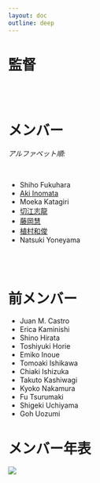 ```yaml
---
layout: doc
outline: deep
---
```

<script setup>
import { VPTeamMembers } from 'vitepress/theme'

const director = [
  {
    name: 'Hideo Iwasaki',
    title: '主宰',
    desc: '<a href="hideo-iwasaki">もっと...</a>',
    avatar: '/images/portraits/hideo-iwasaki.jpg',
    links: [
      { icon: 'facebook', link: 'https://www.facebook.com/iwasaki.hideo.5' },
    ],
  }
]
const members = [
  {
    name: '秋建太郎',
    title: 'メンバー',
    desc: '<a href="kentaro-aki">もっと...</a>',
    avatar: '/images/portraits/kentaro-aki.jpg',
    links: [
      { icon: 'facebook', link: 'https://www.facebook.com/aki.kentaro/' },
    ],
  },
  {
    name: '石橋友也',
    title: 'メンバー',
    desc: '<a href="tomoya-ishibashi">もっと...</a>',
    avatar: '/images/portraits/tomoya-ishibashi.jpg',
    links: [
      { icon: 'facebook', link: 'https://www.facebook.com/tomoya.ishibashi.35' },
    ],
  },
  {
    name: '飯沢未央',
    title: 'メンバー',
    desc: '<a href="mio-izawa">もっと...</a>',
    avatar: '/images/portraits/mio-izawa.jpg',
    links: [
      { icon: 'facebook', link: 'https://www.facebook.com/iimio/' },
    ],
  },
  {
    name: 'Anais-karenin',
    title: 'メンバー',
    desc: '<a href="anais-karenin">もっと...</a>',
    avatar: '/images/portraits/anais-karenin.jpg',
    links: [
      { icon: 'facebook', link: 'https://www.facebook.com/anaiskarenin/' },
    ],
  },
  {
    name: '松村寛季',
    title: 'メンバー',
    desc: '<a href="tomoki-matsumura">もっと...</a>',
    avatar: 'https://www.github.com/tomoki11.png',
    links: [
      { icon: 'github', link: 'https://github.com/tomoki11' },
      { icon: 'x', link: 'https://x.com/tomokimatsumura' },
      { icon: 'instagram', link: 'https://www.instagram.com/tomoki__matsumura/' },
      { icon: 'facebook', link: 'https://www.facebook.com/tomoki.matsumura11/' },
    ],
  },
  {
    name: '齋藤帆奈',
    title: 'メンバー',
    desc: '<a href="hanna-saito">もっと...</a>',
    avatar: '/images/portraits/hanna-saito.jpg',
    links: [
      { icon: 'facebook', link: 'https://www.facebook.com/hanna.saito.7' },
    ],
  },
  {
    name: '杉浦真也',
    title: 'メンバー',
    desc: '<a href="shinya-sugiura">もっと...</a>',
    avatar: '/images/portraits/shinya-sugiura.jpg',
    links: [
      { icon: 'facebook', link: 'https://www.facebook.com/profile.php?id=100064496170194' },
    ],
  },
  {
    name: 'Henry Tan',
    title: 'アーティスト・イン・レジデンス',
    desc: '<a href="henry-tan">もっと...</a>',
    avatar: '/images/portraits/henry-tan.jpg',
    links: [
      { icon: 'github', link: 'https://github.com/henryandpartners' },
      { icon: 'x', link: 'https://www.twitter.com/cyberotic555' },
      { icon: 'instagram', link: 'https://www.instagram.com/cyberotic' },
      { icon: 'facebook', link: 'https://www.facebook.com/henryandpartners' },
    ],
  },
  {
    name: 'BCL / ゲオアグ　トレメル',
    title: 'アーティスト・イン・レジデンス & 客員研究員',
    desc: '<a href="georg-tremmel">もっと...</a>',
    avatar: 'https://www.github.com/trembl.png',
    links: [
      { icon: 'github', link: 'https://github.com/trembl' },
      { icon: 'x', link: 'https://x.com/trembl' },
      { icon: 'instagram', link: 'https://instagram.com/georg.tremmel' },
      { icon: 'facebook', link: 'https://fb.me/trembl' },
    ],
  },
  {
    name: '塚本隆大',
    title: 'メンバー',
    desc: '<a href="takahiro-tsukamoto">もっと...</a>',
    avatar: '/images/portraits/takahiro-tsukamoto.jpg',
    links: [
      { icon: 'facebook', link: 'https://www.facebook.com/profile.php?id=100016126535388' },
    ],
  },
]

</script>

# 監督

<VPTeamMembers size="small" :members="director" />

<br /><br />

# メンバー

_アルファベット順:_

<VPTeamMembers size="small" :members="members" />

<br />

- Shiho Fukuhara
- [Aki Inomata](aki-inomata)
- Moeka Katagiri
- [切江志龍](shiryu-kirie)
- [藤岡慧](toshio-fujioka)
- [植村和俊](kazutoshi-uemura)
- Natsuki Yoneyama

<br /><br />

# 前メンバー

- Juan M. Castro
- Erica Kaminishi
- Shino Hirata
- Toshiyuki Horie
- Emiko Inoue
- Tomoaki Ishikawa
- Chiaki Ishizuka
- Takuto Kashiwagi
- Kyoko Nakamura
- Fu Tsurumaki
- Shigeki Uchiyama
- Goh Uozumi

# メンバー年表

[![](/images/members-timeline.png)](/images/members-timeline.png)
